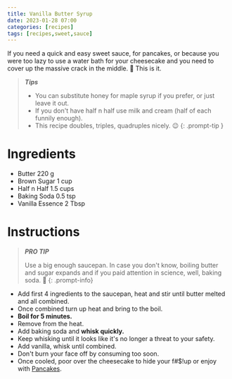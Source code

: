 ```yaml
---
title: Vanilla Butter Syrup
date: 2023-01-28 07:00
categories: [recipes]
tags: [recipes,sweet,sauce]
---
```


If you need a quick and easy sweet sauce, for pancakes, or because you were too lazy to use a water bath for your cheesecake and you need to cover up the massive crack in the middle. 🤫 This is it. 

>***Tips***
>
> - You can substitute honey for maple syrup if you prefer, or just leave it out.
> - If you don't have half n half use milk and cream (half of each funnily enough).
> - This recipe doubles, triples, quadruples nicely. 😉
{: .prompt-tip }

# Ingredients

- Butter 220 g
- Brown Sugar 1 cup
- Half n Half 1.5 cups
- Baking Soda 0.5 tsp
- Vanilla Essence 2 Tbsp


# Instructions

>***PRO TIP***
>
>Use a big enough saucepan. In case you don't know, boiling butter and sugar expands and if you paid attention in science, well, baking soda. 🌋
{: .prompt-info}

- Add first 4 ingredients to the saucepan, heat and stir until butter melted and all combined.
- Once combined turn up heat and bring to the boil.
- **Boil for 5 minutes.**
- Remove from the heat.
- Add baking soda and **whisk quickly.**
- Keep whisking until it looks like it's no longer a threat to your safety. 
- Add vanilla, whisk until combined.
- Don't burn your face off by consuming too soon.
- Once cooled, poor over the cheesecake to hide your f#$!up or enjoy with [Pancakes](../pancakes).
